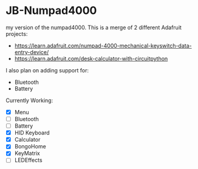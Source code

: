 # JB-Numpad4000
my version of the numpad4000. 
This is a merge of 2 different Adafruit projects: 
- https://learn.adafruit.com/numpad-4000-mechanical-keyswitch-data-entry-device/
- https://learn.adafruit.com/desk-calculator-with-circuitpython

I also plan on adding support for:
- Bluetooth
- Battery

Currently Working:
- [X] Menu
- [ ] Bluetooth
- [ ] Battery
- [X] HID Keyboard
- [X] Calculator
- [X] BongoHome
- [X] KeyMatrix
- [ ] LEDEffects
